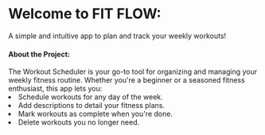 <h1>Welcome to FIT FLOW:</h1>
A simple and intuitive app to plan and track your weekly workouts!

<h4>About the Project:</h4>
The Workout Scheduler is your go-to tool for organizing and managing your weekly fitness routine. 
Whether you're a beginner or a seasoned fitness enthusiast, this app lets you:
<li>
Schedule workouts for any day of the week.</li>
<li>Add descriptions to detail your fitness plans.</li>
<li>Mark workouts as complete when you're done.</li>
<li>Delete workouts you no longer need.</li>





